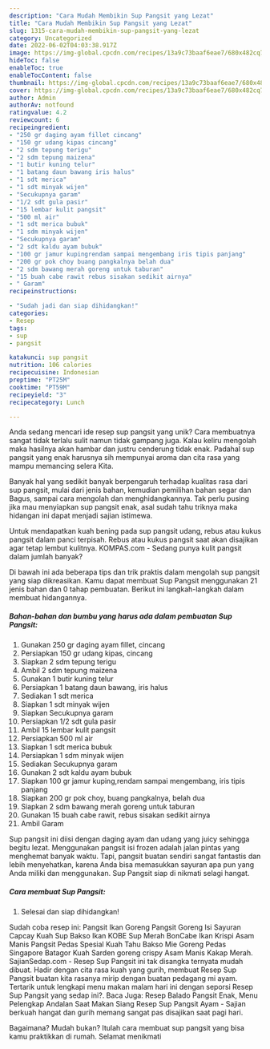 ```yaml
---
description: "Cara Mudah Membikin Sup Pangsit yang Lezat"
title: "Cara Mudah Membikin Sup Pangsit yang Lezat"
slug: 1315-cara-mudah-membikin-sup-pangsit-yang-lezat
category: Uncategorized
date: 2022-06-02T04:03:38.917Z
image: https://img-global.cpcdn.com/recipes/13a9c73baaf6eae7/680x482cq70/sup-pangsit-foto-resep-utama.jpg
hideToc: false
enableToc: true
enableTocContent: false
thumbnail: https://img-global.cpcdn.com/recipes/13a9c73baaf6eae7/680x482cq70/sup-pangsit-foto-resep-utama.jpg
cover: https://img-global.cpcdn.com/recipes/13a9c73baaf6eae7/680x482cq70/sup-pangsit-foto-resep-utama.jpg
author: Admin
authorAv: notfound
ratingvalue: 4.2
reviewcount: 6
recipeingredient:
- "250 gr daging ayam fillet cincang"
- "150 gr udang kipas cincang"
- "2 sdm tepung terigu"
- "2 sdm tepung maizena"
- "1 butir kuning telur"
- "1 batang daun bawang iris halus"
- "1 sdt merica"
- "1 sdt minyak wijen"
- "Secukupnya garam"
- "1/2 sdt gula pasir"
- "15 lembar kulit pangsit"
- "500 ml air"
- "1 sdt merica bubuk"
- "1 sdm minyak wijen"
- "Secukupnya garam"
- "2 sdt kaldu ayam bubuk"
- "100 gr jamur kupingrendam sampai mengembang iris tipis panjang"
- "200 gr pok choy buang pangkalnya belah dua"
- "2 sdm bawang merah goreng untuk taburan"
- "15 buah cabe rawit rebus sisakan sedikit airnya"
- " Garam"
recipeinstructions:

- "Sudah jadi dan siap dihidangkan!"
categories:
- Resep
tags:
- sup
- pangsit

katakunci: sup pangsit 
nutrition: 106 calories
recipecuisine: Indonesian
preptime: "PT25M"
cooktime: "PT59M"
recipeyield: "3"
recipecategory: Lunch

---
```





Anda sedang mencari ide resep sup pangsit yang unik? Cara membuatnya sangat tidak terlalu sulit namun tidak gampang juga. Kalau keliru mengolah maka hasilnya akan hambar dan justru cenderung tidak enak. Padahal sup pangsit yang enak harusnya sih mempunyai aroma dan cita rasa yang mampu memancing selera Kita.





Banyak hal yang sedikit banyak berpengaruh terhadap kualitas rasa dari sup pangsit, mulai dari jenis bahan, kemudian pemilihan bahan segar dan Bagus, sampai cara mengolah dan menghidangkannya. Tak perlu pusing jika mau menyiapkan sup pangsit enak,      asal sudah tahu triknya maka hidangan ini dapat menjadi sajian istimewa.














Untuk mendapatkan kuah bening pada sup pangsit udang, rebus atau kukus pangsit dalam panci terpisah. Rebus atau kukus pangsit saat akan disajikan agar tetap lembut kulitnya. KOMPAS.com - Sedang punya kulit pangsit dalam jumlah banyak?






Di bawah ini ada beberapa tips dan trik praktis dalam mengolah sup pangsit yang siap dikreasikan. Kamu dapat membuat Sup Pangsit menggunakan 21 jenis bahan dan 0 tahap pembuatan. Berikut ini langkah-langkah dalam membuat hidangannya.

<!--inarticleads1-->

##### Bahan-bahan dan bumbu yang harus ada dalam pembuatan Sup Pangsit:

1. Gunakan 250 gr daging ayam fillet, cincang
1. Persiapkan 150 gr udang kipas, cincang
1. Siapkan 2 sdm tepung terigu
1. Ambil 2 sdm tepung maizena
1. Gunakan 1 butir kuning telur
1. Persiapkan 1 batang daun bawang, iris halus
1. Sediakan 1 sdt merica
1. Siapkan 1 sdt minyak wijen
1. Siapkan Secukupnya garam
1. Persiapkan 1/2 sdt gula pasir
1. Ambil 15 lembar kulit pangsit
1. Persiapkan 500 ml air
1. Siapkan 1 sdt merica bubuk
1. Persiapkan 1 sdm minyak wijen
1. Sediakan Secukupnya garam
1. Gunakan 2 sdt kaldu ayam bubuk
1. Siapkan 100 gr jamur kuping,rendam sampai mengembang, iris tipis panjang
1. Siapkan 200 gr pok choy, buang pangkalnya, belah dua
1. Siapkan 2 sdm bawang merah goreng untuk taburan
1. Gunakan 15 buah cabe rawit, rebus sisakan sedikit airnya
1. Ambil  Garam


Sup pangsit ini diisi dengan daging ayam dan udang yang juicy sehingga begitu lezat. Menggunakan pangsit isi frozen adalah jalan pintas yang menghemat banyak waktu. Tapi, pangsit buatan sendiri sangat fantastis dan lebih menyehatkan, karena Anda bisa memasukkan sayuran apa pun yang Anda miliki dan menggunakan. Sup Pangsit siap di nikmati selagi hangat. 

<!--inarticleads2-->

##### Cara membuat Sup Pangsit:


1. Selesai dan siap dihidangkan!

Sudah coba resep ini: Pangsit Ikan Goreng Pangsit Goreng Isi Sayuran Capcay Kuah Sup Bakso Ikan KOBE Sup Merah BonCabe Ikan Krispi Asam Manis Pangsit Pedas Spesial Kuah Tahu Bakso Mie Goreng Pedas Singapore Batagor Kuah Sarden goreng crispy Asam Manis Kakap Merah. SajianSedap.com - Resep Sup Pangsit ini tak disangka ternyata mudah dibuat. Hadir dengan cita rasa kuah yang gurih, membuat Resep Sup Pangsit buatan kita rasanya mirip dengan buatan pedagang mi ayam. Tertarik untuk lengkapi menu makan malam hari ini dengan seporsi Resep Sup Pangsit yang sedap ini?. Baca Juga: Resep Balado Pangsit Enak, Menu Pelengkap Andalan Saat Makan Siang Resep Sup Pangsit Ayam - Sajian berkuah hangat dan gurih memang sangat pas disajikan saat pagi hari. 

Bagaimana? Mudah bukan? Itulah cara membuat sup pangsit yang bisa kamu praktikkan di rumah. Selamat menikmati
